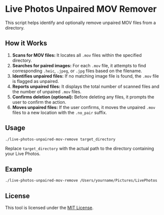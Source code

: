 # Live Photos Unpaired MOV Remover

This script helps identify and optionally remove unpaired MOV files from a directory.

## How it Works

1. **Scans for MOV files:** It locates all `.mov` files within the specified directory.
2. **Searches for paired images:** For each `.mov` file, it attempts to find corresponding `.heic`, `.jpeg`, or `.jpg` files based on the filename.
3. **Identifies unpaired files:** If no matching image file is found, the `.mov` file is flagged as unpaired.
4. **Reports unpaired files:** It displays the total number of scanned files and the number of unpaired `.mov` files.
5. **Confirms deletion (optional):** Before deleting any files, it prompts the user to confirm the action.
6. **Moves unpaired files:** If the user confirms, it moves the unpaired `.mov` files to a new location with the `.no_pair` suffix.

## Usage

```bash
./live-photos-unpaired-mov-remove target_directory
```

Replace `target_directory` with the actual path to the directory containing your Live Photos.

## Example

```bash
./live-photos-unpaired-mov-remove /Users/yourname/Pictures/LivePhotos
```

## License

This tool is licensed under the [MIT License](LICENSE).
